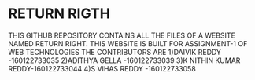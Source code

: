 # RETURN RIGTH 
THIS GITHUB REPOSITORY CONTAINS ALL THE FILES OF A WEBSITE NAMED RETURN RIGHT.
THIS WEBSITE IS BUILT FOR ASSIGNMENT-1 OF WEB TECHNOLOGIES 
THE CONTRIBUTORS ARE 
1)DAIVIK REDDY -160122733035
2)ADITHYA GELLA -160122733039
3)K NITHIN KUMAR REDDY-160122733044
4)S VIHAS REDDY -160122733058
